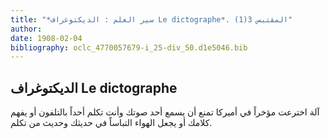 ```yaml
---
title: "*سير العلم : الديكتوغراف Le dictographe*. المقتبس 3(1)"
author: 
date: 1908-02-04
bibliography: oclc_4770057679-i_25-div_50.d1e5046.bib
---
```




##  الديكتوغراف   Le dictographe 


 آلة اخترعت مؤخراً في أميركا تمنع أن يسمع  أحد  صوتك وأنت تكلم أحداً بالتلفون أو يفهم كلامك أو يجعل الهواء التباساً في حديثك وحديث من تكلم. 

